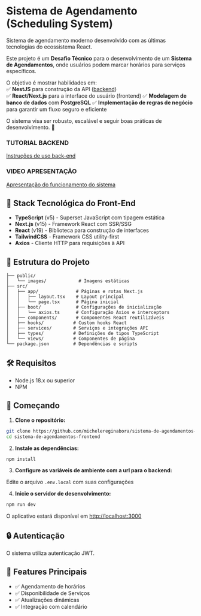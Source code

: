 # Sistema de Agendamento (Scheduling System)

Sistema de agendamento moderno desenvolvido com as últimas tecnologias do ecossistema React.

Este projeto é um **Desafio Técnico** para o desenvolvimento de um **Sistema de Agendamentos**, onde usuários podem marcar horários para serviços específicos.  

O objetivo é mostrar habilidades em:   
✅ **NestJS** para construção da API ([backend](https://github.com/michelereginabora/sistema-de-agendamentos-backend))  
✅ **React/Next.js** para a interface do usuário (frontend)
✅ **Modelagem de banco de dados** com **PostgreSQL**
✅ **Implementação de regras de negócio** para garantir um fluxo seguro e eficiente

O sistema visa ser robusto, escalável e seguir boas práticas de desenvolvimento. 🚀

### TUTORIAL BACKEND

[Instruções de uso back-end](https://github.com/michelereginabora/sistema-de-agendamentos-backend/blob/main/TUTORIAL.md)

### VIDEO APRESENTAÇÃO

[Apresentação do funcionamento do sistema](https://vimeo.com/1058744987?share=copy)

## 🚀 Stack Tecnológica do Front-End

- **TypeScript** (v5) - Superset JavaScript com tipagem estática
- **Next.js** (v15) - Framework React com SSR/SSG
- **React** (v19) - Biblioteca para construção de interfaces
- **TailwindCSS** - Framework CSS utility-first
- **Axios** - Cliente HTTP para requisições à API

## 📁 Estrutura do Projeto

```
├── public/
│   └── images/            # Imagens estáticas
├── src/
│   ├── app/              # Páginas e rotas Next.js
│   │   ├── layout.tsx    # Layout principal
│   │   └── page.tsx      # Página inicial
│   ├── boot/             # Configurações de inicialização
│   │   └── axios.ts      # Configuração Axios e interceptors
│   ├── components/       # Componentes React reutilizáveis
│   ├── hooks/           # Custom hooks React
│   ├── services/        # Serviços e integrações API
│   ├── types/           # Definições de tipos TypeScript
│   └── views/           # Componentes de página
└── package.json         # Dependências e scripts
```

## 🛠️ Requisitos

- Node.js 18.x ou superior
- NPM

## 🚀 Começando

1. **Clone o repositório:**
```bash
git clone https://github.com/michelereginabora/sistema-de-agendamentos-frontend
cd sistema-de-agendamentos-frontend
```

2. **Instale as dependências:**
```bash
npm install
```

3. **Configure as variáveis de ambiente com a url para o backend:**

Edite o arquivo `.env.local` com suas configurações

4. **Inicie o servidor de desenvolvimento:**
```bash
npm run dev
```

O aplicativo estará disponível em [http://localhost:3000](http://localhost:3000)


## 🔒 Autenticação

O sistema utiliza autenticação JWT.

## 📱 Features Principais

- ✅ Agendamento de horários
- ✅ Disponibilidade de Serviços
- ✅ Atualizações dinâmicas
- ✅ Integração com calendário

